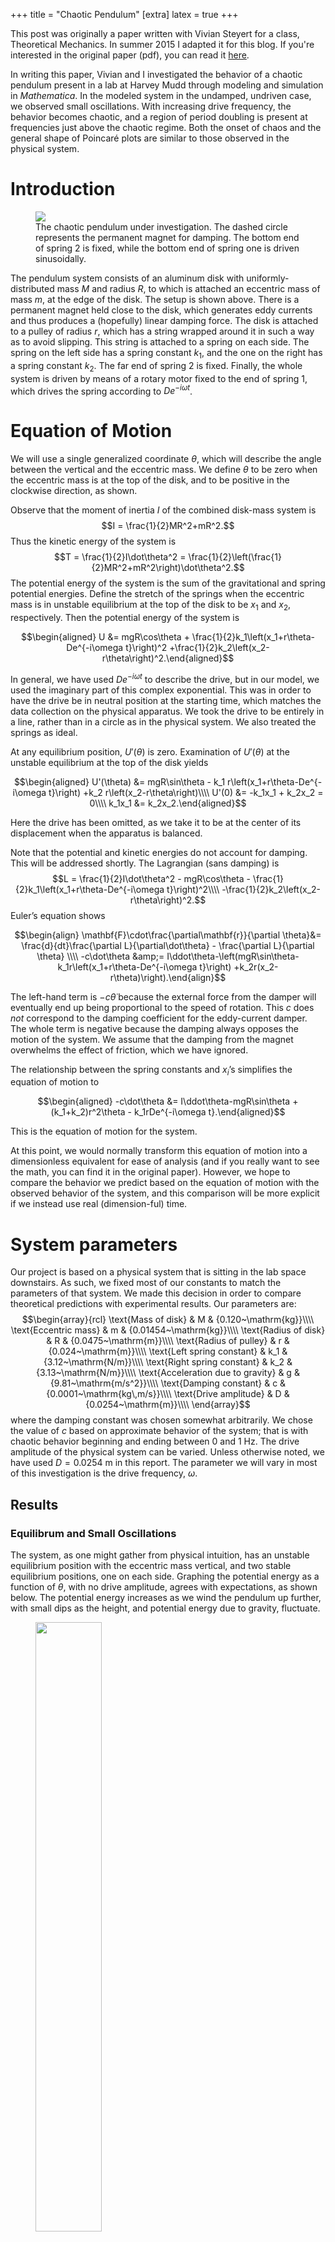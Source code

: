 +++
title = "Chaotic Pendulum"
[extra]
latex = true
+++

This post was originally a paper written with Vivian Steyert for a class,
Theoretical Mechanics. In summer 2015 I adapted it for this blog. If you're
interested in the original paper (pdf), you can read it
[here](https://heytasha.com/timeline/chaotic-pendulum.pdf).
<!-- more -->

In writing this paper, Vivian and I investigated the behavior of a chaotic
pendulum present in a lab at Harvey Mudd through modeling and simulation in
_Mathematica_.  In the modeled system in the undamped, undriven case, we
observed small oscillations. With increasing drive frequency, the behavior
becomes chaotic, and a region of period doubling is present at frequencies
just above the chaotic regime. Both the onset of chaos and the general
shape of Poincaré plots are similar to those observed in the physical
system.

Introduction
============

<figure>
  <img class="center" src="/img/chaotic-pendulum/chaotic-pendulum-system-diagram.png">
  <figcaption>
  The chaotic pendulum under investigation.
  The dashed circle represents
  the permanent magnet for damping. The bottom end of spring 2 is fixed,
  while the bottom end of spring one is driven sinusoidally.
  </figcaption>
</figure>

The pendulum system consists of
an aluminum disk with uniformly-distributed mass $M$ and radius $R$, to
which is attached an eccentric mass of mass $m$, at the edge of the
disk. The setup is shown above. There is a
permanent magnet held close to the disk, which generates eddy currents
and thus produces a (hopefully) linear damping force. The disk is
attached to a pulley of radius $r$, which has a string wrapped around it
in such a way as to avoid slipping. This string is attached to a spring
on each side. The spring on the left side has a spring constant $k_1$,
and the one on the right has a spring constant $k_2$. The far end of
spring 2 is fixed. Finally, the whole system is driven by means of a
rotary motor fixed to the end of spring 1, which drives the spring
according to $De^{-i\omega t}$.

Equation of Motion
==================

We will use a single generalized coordinate $\theta$, which will
describe the angle between the vertical and the eccentric mass. We
define $\theta$ to be zero when the eccentric mass is at the top of the
disk, and to be positive in the clockwise direction, as shown.

Observe that the moment of inertia $I$ of the combined disk-mass system is
$$I = \frac{1}{2}MR^2+mR^2.$$
Thus the kinetic energy of the system is
$$T = \frac{1}{2}I\dot\theta^2 =
\frac{1}{2}\left(\frac{1}{2}MR^2+mR^2\right)\dot\theta^2.$$
The potential
energy of the system is the sum of the gravitational and spring potential
energies. Define the stretch of the springs when the eccentric mass is in
unstable equilibrium at the top of the disk to be $x_1$ and $x_2$,
respectively. Then the potential energy of the system is

$$\begin{aligned}
  U &= mgR\cos\theta + \frac{1}{2}k_1\left(x_1+r\theta-De^{-i\omega t}\right)^2
       +\frac{1}{2}k_2\left(x_2-r\theta\right)^2.\end{aligned}$$

In general, we have used $De^{-i\omega t}$ to describe the drive, but in
our model, we used the imaginary part of this complex exponential. This
was in order to have the drive be in neutral position at the starting
time, which matches the data collection on the physical apparatus. We
took the drive to be entirely in a line, rather than in a circle as in
the physical system. We also treated the springs as ideal.

At any equilibrium position, $U'(\theta)$ is zero. Examination of
$U'(\theta)$ at the unstable equilibrium at the top of the disk yields

$$\begin{aligned}
  U'(\theta) &= mgR\sin\theta - k_1 r\left(x_1+r\theta-De^{-i\omega t}\right)
                +k_2 r\left(x_2-r\theta\right)\\\\
  U'(0) &= -k_1x_1 + k_2x_2 = 0\\\\
  k_1x_1 &= k_2x_2.\end{aligned}$$

Here the drive has been omitted, as we take it to be at the center of
its displacement when the apparatus is balanced.

Note that the potential and kinetic energies do not account for damping.
This will be addressed shortly. The Lagrangian (sans damping) is
$$L = \frac{1}{2}I\dot\theta^2 -
mgR\cos\theta - \frac{1}{2}k_1\left(x_1+r\theta-De^{-i\omega t}\right)^2\\\\
       -\frac{1}{2}k_2\left(x_2-r\theta\right)^2.$$
Euler’s equation shows

$$\begin{align}
  \mathbf{F}\cdot\frac{\partial\mathbf{r}}{\partial \theta}&=
  \frac{d}{dt}\frac{\partial L}{\partial\dot\theta} - \frac{\partial L}{\partial \theta} \\\\
  -c\dot\theta &amp;= I\ddot\theta-\left(mgR\sin\theta-
  k_1r\left(x_1+r\theta-De^{-i\omega t}\right)
  +k_2r(x_2-r\theta)\right).\end{align}$$

The left-hand term is $-c \dot\theta$ because the external force from the
damper will eventually end up being proportional to the speed of
rotation. This $c$ does <span>*not*</span> correspond to the damping
coefficient for the eddy-current damper. The whole term is negative
because the damping always opposes the motion of the system. We assume
that the damping from the magnet overwhelms the effect of friction,
which we have ignored.

The relationship between the spring constants and $x_i$’s simplifies the
equation of motion to

$$\begin{aligned}
  -c\dot\theta &= I\ddot\theta-mgR\sin\theta +
  (k_1+k_2)r^2\theta - k_1rDe^{-i\omega t}.\end{aligned}$$

This is the equation of motion for the system.

At this point, we would normally transform this equation of motion into a
dimensionless equivalent for ease of analysis (and if you really want to
see the math, you can find it in the original paper).  However, we hope to
compare the behavior we predict based on the equation of motion with the
observed behavior of the system, and this comparison will be more explicit
if we instead use real (dimension-ful) time.

System parameters
=================

Our project is based on a physical system that is sitting in the
lab space downstairs. As such, we fixed most of our constants
to match the parameters of that system. We made this decision in order
to compare theoretical predictions with experimental results. Our
parameters are: $$\begin{array}{rcl}
\text{Mass of disk}                & M &   {0.120~\mathrm{kg}}\\\\
\text{Eccentric mass}              & m &   {0.01454~\mathrm{kg}}\\\\
\text{Radius of disk}              & R &   {0.0475~\mathrm{m}}\\\\
\text{Radius of pulley}            & r &   {0.024~\mathrm{m}}\\\\
\text{Left spring constant}        & k_1 & {3.12~\mathrm{N/m}}\\\\
\text{Right spring constant}       & k_2 & {3.13~\mathrm{N/m}}\\\\
\text{Acceleration due to gravity} & g &   {9.81~\mathrm{m/s^2}}\\\\
\text{Damping constant}            & c &   {0.0001~\mathrm{kg\,m/s}}\\\\
\text{Drive amplitude}             & D &   {0.0254~\mathrm{m}}\\\\
\end{array}$$ where the damping constant was chosen somewhat
arbitrarily. We chose the value of $c$ based on approximate behavior of
the system; that is with chaotic behavior beginning and ending between 0
and 1 Hz. The drive amplitude of the physical system can be varied.
Unless otherwise noted, we have used
$D=0.0254~\mathrm{m}$ in this report. The parameter
we will vary in most of this investigation is the drive frequency,
$\omega$.

## Results

### Equilibrum and Small Oscillations

The system, as one might gather from physical intuition, has an unstable
equilibrium position with the eccentric mass vertical, and two stable
equilibrium positions, one on each side. Graphing the potential energy
as a function of $\theta$, with no drive amplitude, agrees with
expectations, as shown below. The potential
energy increases as we wind the pendulum up further, with small dips as
the height, and potential energy due to gravity, fluctuate.

<figure>
  <img class="center" src="/img/chaotic-pendulum/chaotic-pendulum-potential-zoomed.png" width="50%">
  <figcaption>
  Potential wells (potential energy as a function of the angular position)
  for small values of $\theta$.
  </figcaption>
</figure>

<figure>
  <img class="center" src="/img/chaotic-pendulum/chaotic-pendulum-potential.png" width="50%">
  <figcaption>
  Potential wells (potential energy as a function of the angular position)
  for larger values of $\theta$.
  </figcaption>
</figure>

The equilibrium angles can be calculated based on our physical
quantities; they are the values of $\theta$ that solve
$(k_1+k_2) r^2 \theta = m g R \sin(\theta),$ which in our setup are
\\(\\pm1.82265~\\mathrm{radians}\\) (and zero). The equilibrium point
at $\theta=0$ is unstable, while the other two are local minima in
potential energy and are thus stable. We expect that oscillation will be
around one of these stable equilibrium positions or switching between them.

For small oscillations, we expect the mass to stay in one of the
potential wells, exhibiting simple periodic motion. By setting the
damping term and drive amplitude to zero, we can investigate a
simplified version of this system. As shown in the plot below, a
small displacement from the stable equilibrium in either potential well
results in motion that looks a lot like simple harmonic oscillation.

<figure>
  <img class="center" src="/img/chaotic-pendulum/chaotic-pendulum-time-trace-simplified.png"
  width=50%>
  <figcaption>
  Angular position (blue) and velocity (red) as a function of time for a
  small initial displacement from equilibrium without damping or
  drive.
  </figcaption>
</figure>

General Behavior
----------------

Adding damping and drive, of course, makes the system more interesting.
The plots below show some time traces of the motion for
different drive frequencies. At low frequencies, the eccentric mass
stays in one well with complicated but periodic behavior. As we increase
frequency, we encounter some regions where the mass periodically
switches between positive and negative $\theta$, regions where it stays
in one potential well, and eventually, we encounter a region of chaotic
motion. At the highest frequencies the physical system is built for
(around 1 Hz), the system goes back to periodic motion in one well.

<figure>
  <img class="center" src="/img/chaotic-pendulum/chaotic-pendulum-omegapt242.png"
  width=50%>
  <figcaption>
  Simulated angular position (blue) and velocity (red) as a function of time for
  drive frequency $0.242\mathrm{Hz}$, demonstrating periodic behavior.
  </figcaption>
</figure>
<figure>
  <img class="center" src="/img/chaotic-pendulum/chaotic-pendulum-omegapt405.png"
  width=50%>
  <figcaption>
  Simulated angular position (blue) and velocity (red) as a function of time for
  drive frequency $0.405\mathrm{Hz}$, demonstrating periodic behavior.
  </figcaption>
</figure>
<figure>
  <img class="center" src="/img/chaotic-pendulum/chaotic-pendulum-omegapt762.png"
  width=50%>
  <figcaption>
  Simulated angular position (blue) and velocity (red) as a function of time for
  drive frequency $0.762\mathrm{Hz}$, demonstrating chaotic behavior.
  </figcaption>
</figure>
<figure>
  <img class="center" src="/img/chaotic-pendulum/chaotic-pendulum-omegapt91.png"
  width=50%>
  <figcaption>
  Simulated angular position (blue) and velocity (red) as a function of time for
  drive frequency $0.910\mathrm{Hz}$, demonstrating periodic behavior.
  </figcaption>
</figure>


Phase plots {#sec:phaseplots}
-----------

The chaotic pendulum system may be viewed as traveling through the
three-dimensional phase space defined by the phase of the drive and the
eccentric mass’s angular position and velocity. The system is completely
deterministic, so if its location in phase space at a starting time is
known, its behavior can be predicted for all time. This means that if
the path traced out by the system in phase space crosses itself, it is
bound to repeat periodically in a closed loop.

A useful way of visualizing the motion of the system is using a phase
plot, which shows the bob’s angular velocity with respect to its angular
position. After an initial transient is allowed to die out, any periodic
behavior will be seen as a closed loop. An example of a phase plot of
periodic behavior is shown below.
<figure>
  <img class="center" src="/img/chaotic-pendulum/chaotic-pendulum-boring-phase-plot.png"
  width=30%>
  <figcaption>
  Phase plot of the chaotic pendulum system. The plot shown uses a driving
  frequency of 0.500 Hz and starts plotting after the transient behavior
  has died out. It shows that the bob oscillates periodically between the
  two potential wells.
  </figcaption>
</figure>

Nonperiodic behavior leads to a more dynamic phase plot. An example
phase plot of nonperiodic behavior is shown below. Note that the path can
cross itself without becoming periodic because this two-dimensional phase
plot leaves out the phase of the drive, which is required in order to fully
describe the system’s behavior.

<figure>
  <img class="center" src="/img/chaotic-pendulum/chaotic-pendulum-fun-phase-plot.png"
  width=30%>
  <figcaption>
  Phase plot of the chaotic pendulum system. The plot shown uses a driving
  frequency of 0.700 Hz. In this case the system exhibits nonperiodic
  behavior.
  </figcaption>
</figure>

Poincaré plots {#sec:poincare}
--------------

Phase plots are useful for examining system behavior over short periods
of time, but tend to get cluttered over longer runs. In such cases, a
Poincaré plot can be used to examine the system’s behavior. Poincaré
plots have the same axes as phase plots, but the position and velocity
data are only taken once per drive cycle. Thus, if the behavior is
periodic with frequency equal to the drive frequency, we expect our
Poincaré plot to show a single dot — the system comes back to the same
state after each drive period. For chaotic motion, we expect many dots,
as the motion is not really periodic so the drive period will end with
the system in a wide variety of states. Here are
Poincaré plots for several drive frequencies:


<figure>
  <img class="center" src="/img/chaotic-pendulum/chaotic-pendulum-poincarept1.png"
  width=50%>
  <figcaption>
  Poincaré plot depicting simple periodic behavior with a single period
  matching the drive frequency.
  </figcaption>
</figure>
<figure>
  <img class="center" src="/img/chaotic-pendulum/chaotic-pendulum-poincarept92.png"
  width=50%>
  <figcaption>
  Poincaré plot depicting period doubling, in which the system takes two
  drive cycles to execute a full period.
  </figcaption>
</figure>
<figure>
  <img class="center" src="/img/chaotic-pendulum/chaotic-pendulum-poincarept36.png"
  width=50%>
  <figcaption>
  Poincaré plot depicting chaotic behavior.
  </figcaption>
</figure>
<figure>
  <img class="center" src="/img/chaotic-pendulum/chaotic-pendulum-poincarept858.png"
  width=50%>
  <figcaption>
  Poincaré plot depicting chaotic behavior.
  </figcaption>
</figure>

Bifurcation diagrams {#sec:bifurcation}
--------------------

Bifurcation diagrams can be used in order to get a large-scale
understanding of a system. They show a set of points from Poincaré plots
at a range of frequencies and can give a good idea of boundaries of
chaos, as well as regions of period doubling. The large-scale
bifurcation diagram and a zoomed version of a region of period doubling
are shown below.

<figure>
  <img class="center" src="/img/chaotic-pendulum/chaotic-pendulum-bifurcationsurvey.png"
  width=100%>
  <figcaption>
  Bifurcation diagram over the full range of frequencies simulated.
  </figcaption>
</figure>
<figure>
  <img class="center" src="/img/chaotic-pendulum/chaotic-pendulum-bifurcationdetail.png"
  width=100%>
  <figcaption>
  Bifurcation diagram over a smaller region of interest.
  </figcaption>
</figure>

From the large-scale plot we see that the main chaotic region occurs at
frequencies between about $0.65~\mathrm{Hz}$ to
$0.86~\mathrm{Hz}$. At frequencies immediately below the lower
end of this chaotic behavior the system behaves periodically with only
one period, before which it exhibits some regional periodic and chaotic
behavior. At frequencies just above the primary chaotic boundary, there
is a region of bifurcation (shown in the detailed plot above).

Comparison to Experiment
========================

Since we have access to the physical system modeled in this report, some
limited comparisons could be made between what our model predicts and
what we observed experimentally. As mentioned previously, most
parameters should be the same in experiment and model, so we expect
there to be substantial correlation between experimental and theoretical
results.

Onset of Chaos
--------------

A benefit of the bifurcation plot is the ease with which the frequency
at which chaos begins can be identified. From the bifurcation plot, the
onset of chaos is the frequency at which the dense region begins, around
$0.672~\mathrm{Hz}$.

While it is easy to identify the approximate onset of chaos by just
‘eyeballing’ the bifurcation plots, it is difficult to find a unique
onset of chaos using a script, because the lower chaotic boundary is
itself chaotic. For the purposes of the plots below, the ‘onset’ was
taken to be the first non-isolated vertical band in the bifurcation
plot, to within $0.001~\mathrm{Hz}$.

The onsets of chaos in our theoretical predictions compare closely with the
experimental values for the onset of chaos. Rough plots comparing the
frequencies at which chaos begins in the physical system and the
predictions from our model are shown in the plots below The frequencies at
which chaos begins are similar between theory and experiment, but the drive
amplitudes at which these frequencies of onset occur are slightly offset.

<figure>
  <img class="center" src="/img/chaotic-pendulum/chaotic-pendulum-chaos-onset-physical.png"
  width=60%>
  <figcaption>
  A plot of the frequencies at which chaotic behavior begins in the
  physical system.
  </figcaption>
</figure>
<figure>
  <img class="center" src="/img/chaotic-pendulum/chaotic-pendulum-chaos-onset-theory.png"
  width=60%>
  <figcaption>
  A plot of the frequencies at which chaotic behavior begins in the
  simulated system. The trend here seems to be offset by an amplitude of
  about 0.2 to 0.3 inches, which can be adjusted by changing the damping
  constant.
  </figcaption>
</figure>


This difference can largely be accounted for by changing our damping
constant. Choosing $c=0.00015~\mathrm{kg\,m/s}$
yields the chaos onset plot shown below. This
new plot is more in line with the trend determined experimentally, but
the onset frequencies seem to be lower by around
$0.02~\mathrm{Hz}$. As mentioned previously, the value of the
damping coefficient is known to limited precision, and this altered
value is just as reasonable an estimate as the one we have used thus
far.

<figure>
  <img class="center" src="/img/chaotic-pendulum/chaotic-pendulum-chaos-onset-theory00015.png"
  width=60%>
  <figcaption>
  Plot of the frequencies at which chaotic behavior begins in the
  theoretical system with a damping constant of
  \\(0.00015~\mathrm{kg~m/s}\\).
  </figcaption>
</figure>


Qualitative Comparison of Poincaré Plots
----------------------------------------

The Poincaré plots produced by our model were also compared to the
Poincaré plots from the experimental setup in the Sophomore Lab. The
Poincaré plots are shown below, and they appear
qualitatively similar. It is possible that adjusting the damping
constant as discussed above would improve the resemblance.

<figure>
  <img class="center" src="/img/chaotic-pendulum/chaotic-pendulum-720experiment.png"
  width=80%>
  <figcaption>
  Poincaré plot from experimental data at a drive frequency of 0.720 Hz.
  </figcaption>
</figure>
<figure>
  <img class="center" src="/img/chaotic-pendulum/chaotic-pendulum-720theory.png"
  width=80%>
  <figcaption>
  Poincaré plot from simulation data at a drive frequency of 0.720 Hz.
  </figcaption>
</figure>

Conclusion {#sec:conclusion}
==========

The behavior of a sinusoidally-driven chaotic pendulum has been
investigated for a variety of drive frequencies. The system exhibits
chaotic behavior, as shown in the phase plots, Poincaré plots, and
bifurcation diagrams. Branching behavior was observed for frequencies
just over those in the chaotic region.

The range of frequencies at which chaotic behavior was predicted to
begin aligned well with the observed onset of chaos, but the drive
amplitudes that generated these onset frequencies were offset by around
0.2 inches. This offset can be reduced by altering the damping constant.
Poincaré plots determined theoretically and experimentally appeared at
least qualitatively similar, which is striking given the assumptions made
from the outset.
